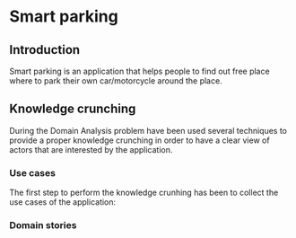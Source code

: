 # Smart parking
## Introduction
Smart parking is an application that helps people to find out free place where to park their own car/motorcycle around the place.

## Knowledge crunching
During the Domain Analysis problem have been used several techniques to provide a proper knowledge crunching in order to have a clear view of actors that are interested by the application.

### Use cases

The first step to perform the knowledge crunhing has been to collect the use cases of the application:


### Domain stories
